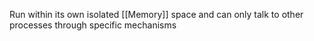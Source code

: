 Run within its own isolated [[Memory]] space and can only talk to other processes through specific mechanisms